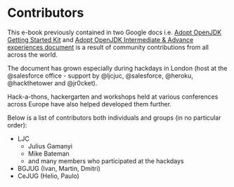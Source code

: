# Contributors

This e-book previously contained in two Google docs i.e. [Adopt OpenJDK Getting Started Kit](http://bit.ly/17ovGUB) and [Adopt OpenJDK Intermediate & Advance experiences document](http://bit.ly/1ckphOl) is a result of community contributions from all across the world.

The document has grown especially during hackdays in London (host at the @salesforce office - support by @ljcjuc, @salesforce, @heroku, @hackthetower and @jr0cket).

Hack-a-thons, hackergarten and workshops held at various conferences across Europe have also helped developed them further.

Below is a list of contributors both individuals and groups (in no particular order):
- LJC 
    - Julius Gamanyi
    - Mike Bateman
    - and many members who participated at the hackdays
- BGJUG (Ivan, Martin, Dmitri)
- CeJUG (Helio, Paulo)
